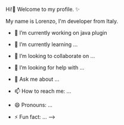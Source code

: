 Hi!👋 Welcome to my profile. ✨

My name is Lorenzo, I'm developer from Italy.
- 🔭 I’m currently working on java plugin

- 🌱 I’m currently learning ...
- 👯 I’m looking to collaborate on ...
- 🤔 I’m looking for help with ...
- 💬 Ask me about ...
- 📫 How to reach me: ...
- 😄 Pronouns: ...
- ⚡ Fun fact: ...
-->
